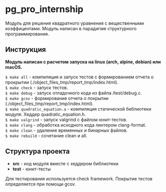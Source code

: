 # pg_pro_internship

Модуль для решения квадратного уравнения с вещественными коэффицентами. Модуль написан в парадигме структурного программирования.

## Инструкция

**Модуль написан с расчетом запуска на linux (arch, alpine, debian) или macOS.**  

```$ make all``` - компиляция и запуск тестов с формированием отчета о прокрытии (./object_files_tmp/report_tmp/index.html).  
```$ make check``` - запуск тестов.   
```$ make debug``` - запуск отладочного кода из файла /test/debug.c.  
```$ make gcov``` - формирование отчета о покрытии (./object_files_tmp/report_tmp/index.html).     
```$ make quadratic_equation.a``` - компиляция статической библиотеки модуля. Хеддер quadratic_equation.h.   
```$ make valgrind``` - запуск valgrind с файлом юнит-тестов.    
```$ make clang``` - обработка исходного кода линтером clang-format.   
```$ make clean``` - удаление временных и бинарных файлов.   
```$ make rebuild``` - сочетание clean и all.

## Структура проекта

* **src** - код модуля вместе с хеддером библиотеки
* **test** - юнит-тесты  

Для тестирования используется check framework. Покрытие тестов определяется при помощи gcov.
